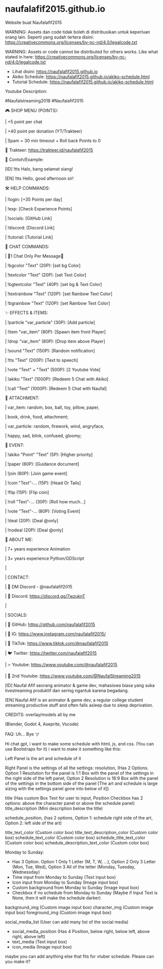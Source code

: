 # naufalafif2015.github.io

Website buat Naufalafif2015

WARNING: Assets dan code tidak boleh di distribusikan untuk keperluan orang lain. Seperti yang sudah tertera disini: https://creativecommons.org/licenses/by-nc-nd/4.0/legalcode.txt

WARNING: Assets or code cannot be distributed for others works. Like what stated in here: https://creativecommons.org/licenses/by-nc-nd/4.0/legalcode.txt

- Lihat disini: https://naufalafif2015.github.io
- Akiko Schedule: https://naufalafif2015.github.io/akiko-schedule.html
- Tutorial Schedule: https://naufalafif2015.github.io/akiko-schedule.html


Youtube Description:

#Naufalstreaming2018 #Naufalafif2015

🎮 SHOP MENU (POINTS):

| +5 point per chat

| +40 point per donation (YT/Trakteer)

| Spam = 30 min timeout + Roll back Points to 0

🎁 Trakteer: https://trakteer.id/naufalafif2015 


🔨 Contoh/Example:

[ID] !tts Halo, bang selamat siang!

[EN] !tts Hello, good afternoon sir!


🛠️ HELP COMMANDS:

| !login: [+35 Points per day]

| !exp: [Check Experience Points]

| !socials: [GitHub Link]

| !discord: [Discord Link]

| !tutorial: [Tutorial Link]


🎨 CHAT COMMANDS:

| 🔺1 Chat Only Per Message🔺

| !bgcolor "Text" (20P): [set bg Color]

| !textcolor "Text" (20P): [set Text Color]

| !bgtextcolor "Text" (40P): [set bg & Text Color]

| !textrainbow "Text" (120P): [set Rainbow Text Color]

| !bgrainbow "Text" (120P): [set Rainbow Text Color]


✨ EFFECTS & ITEMS:

| !particle "var_particle" (30P): [Add particle]

| !item "var_item" (80P): [Spawn item front Player]

| !drop "var_item" (80P): [Drop item above Player]

| !sound "Text" (150P): [Random notification]

| !tts "Text" (200P): [Text to speech]

| !vote "Text" + "Text" (500P): [2 Youtube Vote]

| !akiko "Text" (1000P): [Redeem 5 Chat with Akiko]

| !call "Text" (1000P): [Redeem 5 Chat with Naufal]


🍟 ATTACHMENT:

| var_item: random, box, ball, toy, pillow, paper,

| book, drink, food, attachment;

| var_particle: random, firework, wind, angryface,

| happy, sad, blink, confused, gloomy;


🎉 EVENT:

| !akiko "Point" "Text" (5P): [Higher priority]

| !paper (80P): [Guidance document]

| !join (80P): [Join game event]

| !coin "Text"-... (15P): [Head Or Tails]

| !flip (15P): [Flip coin]

| !roll "Text"-... (30P): [Roll how much...]

| !vote "Text"-... (80P): [Voting Event]

| !deal (20P): [Deal @only]

| !nodeal (20P): [Deal @only]


🍿 ABOUT ME:

| 7+ years experience Animation

| 3+ years experience Python/GDScript

|

| CONTACT: 

| 📲 DM Discord - @naufalafif2015

| 💬 Discord: https://discord.gg/7wzuknT 

|

| SOCIALS:

| 📂 GitHub: https://github.com/naufalafif2015 

| 📸 IG: https://www.instagram.com/naufalafif2015/ 

| 🎥 TikTok: https://www.tiktok.com/@naufalafif2015 

| 🐦 Twitter: https://twitter.com/naufalafif2015 

| ⭐ Youtube: https://www.youtube.com/@naufalafif2015 

| 🌟 2nd Youtube: https://www.youtube.com/@NaufalStreaming2015 


[ID] Naufal Afif seorang animator & game dev, mahasiswa biasa yang suka livestreaming produktif dan sering ngantuk karena begadang.


[EN] Naufal Afif is an animator & game dev, a regular college student streaming productive stuff and often falls asleep due to sleep deprivation.


CREDITS: overlay/models all by me

(Blender, Godot 4, Aseprite, Vscode)


FAQ: Uh... Bye ツ




Hi chat gpt, i want to make some schedule with html, js, and css. (You can use Bootstraps for it) i want to make it something like this:

Left Panel is the art and schedule of it

Right Panel is the settings of all the settings:
resolution, (Has 2 Options. Option 1 Resolution for the panel is 1:1 Box with the panel of the settings in the right side of the left panel, Option 2 Resolution is 16:9 Box with the panel of the settings in the bottom side of the panel [The art and schedule is large sizing with the settings panel gone into below of it])

title (Has custom Box Text for user to input, Position Checkbox has 2 options: above the character panel or above the schedule panel)
title_description (Mini description below the title)

schedule_position, (has 2 options, Option 1: schedule right side of the art, Option 2: left side of the art)

title_text_color (Custom color box)
title_text_description_color (Custom color box)
schedule_text_color (Custom color box)
schedule_title_text_color (Custom color box)
schedule_description_text_color (Custom color box)

Monday to Sunday:
  - Has 3 Option. Option 1 Only 1 Letter (M, T, W, ...), Option 2 Only 3 Letter (Mon, Tue, Wed), Option 3 All of the letter (Monday, Tuesday, Wednessday)
  - Time input from Monday to Sunday (Text input box)
  - Icon input from Monday to Sunday (Image input box)
  - Custom background from Monday to Sunday (Image input box)
  - Checkbox if no schedule from Monday to Sunday (Maybe if Input Text is None, then it will make the schedule darker)

background_img (Custom image input box)
character_img (Custom image input box)
foreground_img (Custom image input box)

social_media_list (User can add many list of the social media)
  - social_media_position (Has 4 Position, below right, below left, above right, above left)
  - text_media (Text input box)
  - icon_media (Image input box)
  
maybe you can add anything else that fits for vtuber schedule. Please can you make it?